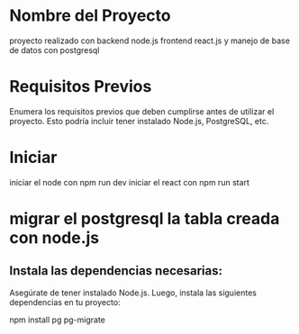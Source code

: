 <h1>Nombre del Proyecto</h1>
proyecto realizado con backend node.js frontend react.js y manejo de base de datos con postgresql

<h1>Requisitos Previos</h1>
Enumera los requisitos previos que deben cumplirse antes de utilizar el proyecto. Esto podría incluir tener instalado Node.js, PostgreSQL, etc.

<h1>Iniciar</h1>
 iniciar el node con npm run dev 
 iniciar el react con npm run start

 <h1>migrar el postgresql la tabla creada con node.js</h1>

<h2>Instala las dependencias necesarias:</h2>
Asegúrate de tener instalado Node.js. Luego, instala las siguientes dependencias en tu proyecto:

npm install pg pg-migrate
 
